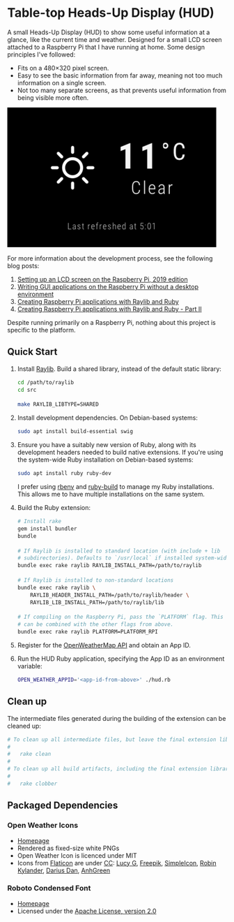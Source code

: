 Table-top Heads-Up Display (HUD)
================================

A small Heads-Up Display (HUD) to show some useful information at a glance, like the current time and weather. Designed for a small LCD screen attached to a Raspberry Pi that I have running at home. Some design principles I've followed:

- Fits on a 480×320 pixel screen.
- Easy to see the basic information from far away, meaning not too much information on a single screen.
- Not too many separate screens, as that prevents useful information from being visible more often.

<img src="screenshot-weather.png" width="480" alt="The current weather page, showing an icon and description for the weather condition and the temperature." />

For more information about the development process, see the following blog posts:

1. [Setting up an LCD screen on the Raspberry Pi, 2019 edition](https://avikdas.com/2018/12/31/setting-up-lcd-screen-on-raspberry-pi.html)
1. [Writing GUI applications on the Raspberry Pi without a desktop environment](https://avikdas.com/2018/12/31/setting-up-lcd-screen-on-raspberry-pi.html)
1. [Creating Raspberry Pi applications with Raylib and Ruby](https://avikdas.com/2019/02/19/creating-raspberry-pi-applications-with-raylib-and-ruby.html)
1. [Creating Raspberry Pi applications with Raylib and Ruby - Part II](https://avikdas.com/2019/03/04/creating-raspberry-pi-applications-with-raylib-and-ruby-part-2.html)

Despite running primarily on a Raspberry Pi, nothing about this project is specific to the platform.

Quick Start
-----------

1. Install [Raylib](https://www.raylib.com/). Build a shared library, instead of the default static library:

    ```sh
    cd /path/to/raylib
    cd src

    make RAYLIB_LIBTYPE=SHARED
    ```

1. Install development dependencies. On Debian-based systems:

    ```sh
    sudo apt install build-essential swig
    ```

1. Ensure you have a suitably new version of Ruby, along with its development headers needed to build native extensions. If you're using the system-wide Ruby installation on Debian-based systems:

    ```sh
    sudo apt install ruby ruby-dev
    ```

    I prefer using [rbenv](https://github.com/rbenv/rbenv) and [ruby-build](https://github.com/rbenv/ruby-build) to manage my Ruby installations. This allows me to have multiple installations on the same system.

1. Build the Ruby extension:

    ```sh
    # Install rake
    gem install bundler
    bundle

    # If Raylib is installed to standard location (with include + lib
    # subdirectories). Defaults to `/usr/local` if installed system-wide.
    bundle exec rake raylib RAYLIB_INSTALL_PATH=/path/to/raylib

    # If Raylib is installed to non-standard locations
    bundle exec rake raylib \
        RAYLIB_HEADER_INSTALL_PATH=/path/to/raylib/header \
        RAYLIB_LIB_INSTALL_PATH=/path/to/raylib/lib

    # If compiling on the Raspberry Pi, pass the `PLATFORM` flag. This flag
    # can be combined with the other flags from above.
    bundle exec rake raylib PLATFORM=PLATFORM_RPI
    ```

1. Register for the [OpenWeatherMap API](https://openweathermap.org/api) and obtain an App ID.

1. Run the HUD Ruby application, specifying the App ID as an environment variable:

    ```sh
    OPEN_WEATHER_APPID='<app-id-from-above>' ./hud.rb
    ```

Clean up
--------

The intermediate files generated during the building of the extension can be cleaned up:

```sh
# To clean up all intermediate files, but leave the final extension library:
#
#   rake clean
#
# To clean up all build artifacts, including the final extension library:
#
#   rake clobber
```

Packaged Dependencies
---------------------

### Open Weather Icons

- [Homepage](https://github.com/isneezy/open-weather-icons)
- Rendered as fixed-size white PNGs
- Open Weather Icon is licenced under MIT
- Icons from [Flaticon](https://www.flaticon.com) are under [CC](http://creativecommons.org/licenses/by/3.0/): [Lucy G](http://www.flaticon.com/authors/lucy-g), [Freepik](http://www.freepik.com), [SimpleIcon](http://www.flaticon.com/authors/simpleicon), [Robin Kylander](http://www.flaticon.com/authors/robin-kylander), [Darius Dan](http://www.flaticon.com/authors/darius-dan), [AnhGreen](http://www.flaticon.com/authors/anhgreen)

### Roboto Condensed Font

- [Homepage](https://fonts.google.com/specimen/Roboto+Condensed?selection.family=Roboto+Condensed)
- Licensed under the [Apache License, version 2.0](http://www.apache.org/licenses/LICENSE-2.0)

